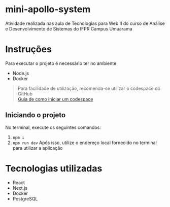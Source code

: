 # mini-apollo-system
Atividade realizada nas aula de Tecnologias para Web II do curso de Análise e Desenvolvimento de Sistemas do IFPR Campus Umuarama

# Instruções
Para executar o projeto é necessário ter no ambiente:
- Node.js
- Docker

> Para facilidade de utilização, recomenda-se utilizar o codespace do GitHub  
> [Guia de como iniciar um codespace](https://docs.github.com/pt/codespaces/developing-in-a-codespace/creating-a-codespace-for-a-repository)
## Iniciando o projeto
No terminal, execute os seguintes comandos:
1. `npm i `
2. `npm run dev`
Após isso, utilize o endereço local fornecido no terminal para utilizar a aplicação

# Tecnologias utilizadas
* React
* Next.js
* Docker
* PostgreSQL
  
